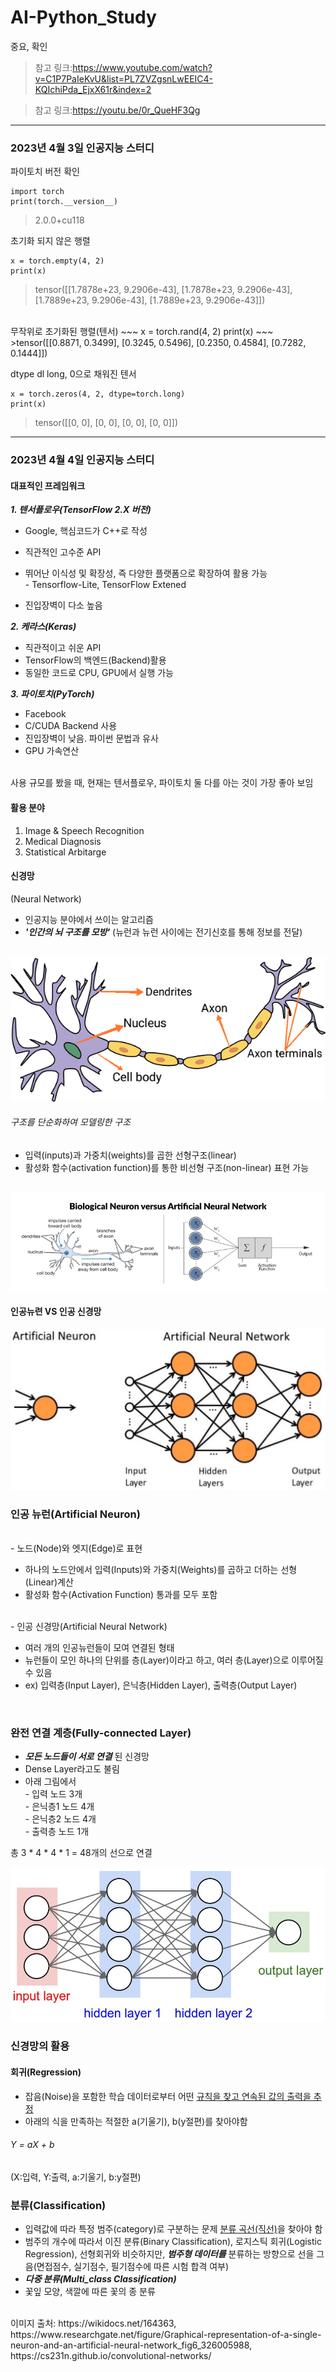 # AI-Python_Study
중요, 확인
>참고 링크:https://www.youtube.com/watch?v=C1P7PaIeKvU&list=PL7ZVZgsnLwEEIC4-KQIchiPda_EjxX61r&index=2

>참고 링크:https://youtu.be/0r_QueHF3Qg

------------------------------------------------------------------------------------------------------------------------------------------------------------------------------------------------------------------------------------------------------------
###  2023년 4월 3일 인공지능 스터디

파이토치 버전 확인
~~~
import torch
print(torch.__version__)
~~~
>2.0.0+cu118

초기화 되지 않은 행렬 
~~~
x = torch.empty(4, 2)
print(x)
~~~
>tensor([[1.7878e+23, 9.2906e-43],
        [1.7878e+23, 9.2906e-43],
        [1.7889e+23, 9.2906e-43],
        [1.7889e+23, 9.2906e-43]])

<br>
무작위로 초기화된 행렬(텐서)
~~~
x = torch.rand(4, 2)
print(x)
~~~
>tensor([[0.8871, 0.3499],
        [0.3245, 0.5496],
        [0.2350, 0.4584],
        [0.7282, 0.1444]])

dtype dl long, 0으로 채워진 텐서
~~~
x = torch.zeros(4, 2, dtype=torch.long)
print(x)
~~~
>tensor([[0, 0],
        [0, 0],
        [0, 0],
        [0, 0]])

------------------------------------------------------------------------------------------------------------------------------------------------------------------------------------------------------------------------------------------------------------
###  2023년 4월 4일 인공지능 스터디

<h4>대표적인 프레임워크</h4>

***1. 텐서플로우(TensorFlow 2.X 버전)***

 - Google, 핵심코드가 C++로 작성
 - 직관적인 고수준 API
 - 뛰어난 이식성 및 확장성, 즉 다양한 플랫폼으로 확장하여 활용 가능
<br/></t> - Tensorflow-Lite, TensorFlow Extened

 - 진입장벽이 다소 높음

***2. 케라스(Keras)***
 - 직관적이고 쉬운 API
 - TensorFlow의 백엔드(Backend)활용
 - 동일한 코드로 CPU, GPU에서 실행 가능

***3. 파이토치(PyTorch)***
 - Facebook
 - C/CUDA Backend 사용
 - 진입장벽이 낮음. 파이썬 문법과 유사
 - GPU 가속연산

<br/>사용 규모를 봤을 때, 현재는 텐서플로우, 파이토치 둘 다를 아는 것이 가장 좋아 보임
<br/>
<h4>활용 분야</h4>

1. Image & Speech Recognition
2. Medical Diagnosis
3. Statistical Arbitarge

<h4>신경망</h4>(Neural Network)
<br/>

 - 인공지능 분야에서 쓰이는 알고리즘
 - ***'인간의 뇌 구조를 모방'*** (뉴런과 뉴런 사이에는 전기신호를 통해 정보를 전달)
<br/>
<img src="1.png"/>
<h6>구조를 단순화하여 모델링한 구조</h6>

 - 입력(inputs)과 가중치(weights)를 곱한 선형구조(linear)
 - 활성화 함수(activation function)를 통한 비선형 구조(non-linear) 표현 가능

<br/>
<img src="2.png"/>

<h4>인공뉴련 VS 인공 신경망</h4>

<img src="3.png"/>

### 인공 뉴런(Artificial Neuron)
</br>- 노드(Node)와 엣지(Edge)로 표현
 * 하나의 노드안에서 입력(Inputs)와 가중치(Weights)를 곱하고 더하는 선형(Linear)계산
 * 활성화 함수(Activation Function) 통과를 모두 포함

</br>- 인공 신경망(Artificial Neural Network)
 * 여러 개의 인공뉴런들이 모여 연결된 형태
 * 뉴런들이 모인 하나의 단위를 층(Layer)이라고 하고, 여러 층(Layer)으로 이루어질 수 있음
 * ex) 입력층(Input Layer), 은닉층(Hidden Layer), 출력층(Output Layer)
</br>

### 완전 연결 계층(Fully-connected Layer)

 - ***모든 노드들이 서로 연결*** </b>된 신경망
 - Dense Layer라고도 불림
 - 아래 그림에서
<br>- 입력 노드 3개<br>- 은닉층1 노드 4개<br>- 은닉층2 노드 4개<br>- 출력층 노드 1개<br>

총 3 * 4 * 4 * 1 = 48개의 선으로 연결

<img src="4.png"/>

### 신경망의 활용

<h4>회귀(Regression)</h4>

 - 잡음(Noise)을 포함한 학습 데이터로부터 어떤 <U>규칙을 찾고 연속된 값의 출력을 추정</U>
 - 아래의 식을 만족하는 적절한 a(기울기), b(y절편)를 찾아야함

<h6>Y = aX + b</h6>
(X:입력, Y:출력, a:기울기, b:y절편)
<br/>

### 분류(Classification)

 - 입력값에 따라 특정 범주(category)로 구분하는 문제 <U>분류 곡선(직선)</U>을 찾아야 함
 - 범주의 개수에 따라서 이진 분류(Binary Classification), 로지스틱 회귀(Logistic Regression), 선형회귀와 비슷하지만, ***범주형 데이터를*** 분류하는 방향으로 선을 그음(면접점수, 실기점수, 필기점수에 따른 시험 합격 여부)
 - ***다중 분류(Multi_class Classification)***
 - 꽃잎 모양, 색깔에 따른 꽃의 종 분류
<br>
이미지 출처: https://wikidocs.net/164363, https://www.researchgate.net/figure/Graphical-representation-of-a-single-neuron-and-an-artificial-neural-network_fig6_326005988, https://cs231n.github.io/convolutional-networks/